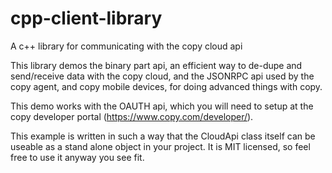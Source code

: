 cpp-client-library
==================

A c++ library for communicating with the copy cloud api

This library demos the binary part api, an efficient way to de-dupe and send/receive data with the copy cloud, and the JSONRPC
api used by the copy agent, and copy mobile devices, for doing advanced things with copy.

This demo works with the OAUTH api, which you will need to setup at the copy developer portal (https://www.copy.com/developer/).

This example is written in such a way that the CloudApi class itself can be useable as a stand alone object in your project. 
It is MIT licensed, so feel free to use it anyway you see fit.
